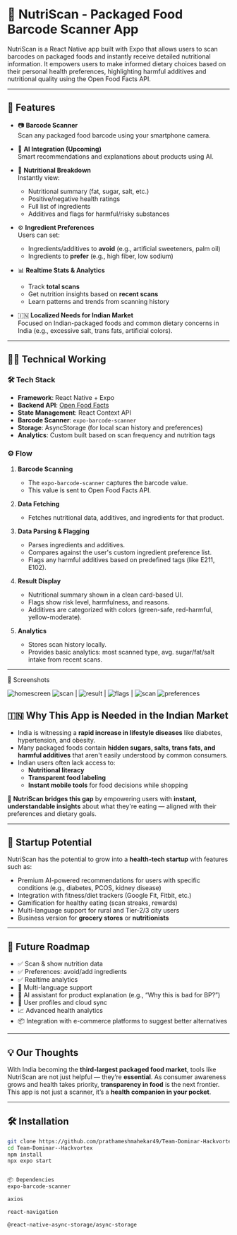 # 🍱 NutriScan - Packaged Food Barcode Scanner App

NutriScan is a React Native app built with Expo that allows users to scan barcodes on packaged foods and instantly receive detailed nutritional information. It empowers users to make informed dietary choices based on their personal health preferences, highlighting harmful additives and nutritional quality using the Open Food Facts API.

---

## 🚀 Features

- 📷 **Barcode Scanner**  
  Scan any packaged food barcode using your smartphone camera.

- 🧠 **AI Integration (Upcoming)**  
  Smart recommendations and explanations about products using AI.

- 🧪 **Nutritional Breakdown**  
  Instantly view:
  - Nutritional summary (fat, sugar, salt, etc.)
  - Positive/negative health ratings
  - Full list of ingredients
  - Additives and flags for harmful/risky substances

- ⚙️ **Ingredient Preferences**  
  Users can set:
  - Ingredients/additives to **avoid** (e.g., artificial sweeteners, palm oil)
  - Ingredients to **prefer** (e.g., high fiber, low sodium)

- 📊 **Realtime Stats & Analytics**  
  - Track **total scans**
  - Get nutrition insights based on **recent scans**
  - Learn patterns and trends from scanning history

- 🇮🇳 **Localized Needs for Indian Market**  
  Focused on Indian-packaged foods and common dietary concerns in India (e.g., excessive salt, trans fats, artificial colors).

---

## 🧑‍💻 Technical Working

### 🛠 Tech Stack

- **Framework**: React Native + Expo
- **Backend API**: [Open Food Facts](https://world.openfoodfacts.org/data)
- **State Management**: React Context API
- **Barcode Scanner**: `expo-barcode-scanner`
- **Storage**: AsyncStorage (for local scan history and preferences)
- **Analytics**: Custom built based on scan frequency and nutrition tags

### ⚙️ Flow

1. **Barcode Scanning**
   - The `expo-barcode-scanner` captures the barcode value.
   - This value is sent to Open Food Facts API.

2. **Data Fetching**
   - Fetches nutritional data, additives, and ingredients for that product.

3. **Data Parsing & Flagging**
   - Parses ingredients and additives.
   - Compares against the user's custom ingredient preference list.
   - Flags any harmful additives based on predefined tags (like E211, E102).

4. **Result Display**
   - Nutritional summary shown in a clean card-based UI.
   - Flags show risk level, harmfulness, and reasons.
   - Additives are categorized with colors (green-safe, red-harmful, yellow-moderate).

5. **Analytics**
   - Stores scan history locally.
   - Provides basic analytics: most scanned type, avg. sugar/fat/salt intake from recent scans.

---
📸 Screenshots 

 ![homescreen](assets/images/homescreen.jpg) 
![scan](assets/images/scan.jpg) | ![result](assets/images/scanresult.jpg) | ![flags](assets/images/additives.jpg) |
 ![scan](assets/images/scanhistory.jpg)  ![preferences](assets/images/preferences.jpg) 


## 🇮🇳 Why This App is Needed in the Indian Market

- India is witnessing a **rapid increase in lifestyle diseases** like diabetes, hypertension, and obesity.
- Many packaged foods contain **hidden sugars, salts, trans fats, and harmful additives** that aren't easily understood by common consumers.
- Indian users often lack access to:
  - **Nutritional literacy**
  - **Transparent food labeling**
  - **Instant mobile tools** for food decisions while shopping

📌 **NutriScan bridges this gap** by empowering users with **instant, understandable insights** about what they're eating — aligned with their preferences and dietary goals.

---

## 🚀 Startup Potential

NutriScan has the potential to grow into a **health-tech startup** with features such as:

- Premium AI-powered recommendations for users with specific conditions (e.g., diabetes, PCOS, kidney disease)
- Integration with fitness/diet trackers (Google Fit, Fitbit, etc.)
- Gamification for healthy eating (scan streaks, rewards)
- Multi-language support for rural and Tier-2/3 city users
- Business version for **grocery stores** or **nutritionists**

---

## 🤖 Future Roadmap

- ✅ Scan & show nutrition data
- ✅ Preferences: avoid/add ingredients
- ✅ Realtime analytics
- 🔄 Multi-language support
- 🤖 AI assistant for product explanation (e.g., “Why this is bad for BP?”)
- 🔐 User profiles and cloud sync
- 📈 Advanced health analytics
- 📦 Integration with e-commerce platforms to suggest better alternatives

---

## 💡 Our Thoughts

With India becoming the **third-largest packaged food market**, tools like NutriScan are not just helpful — they’re **essential**. As consumer awareness grows and health takes priority, **transparency in food** is the next frontier. This app is not just a scanner, it’s a **health companion in your pocket**.

---

## 🛠 Installation

```bash
git clone https://github.com/prathameshmahekar49/Team-Dominar-Hackvortex.git
cd Team-Dominar--Hackvortex
npm install
npx expo start


📦 Dependencies
expo-barcode-scanner

axios

react-navigation

@react-native-async-storage/async-storage



